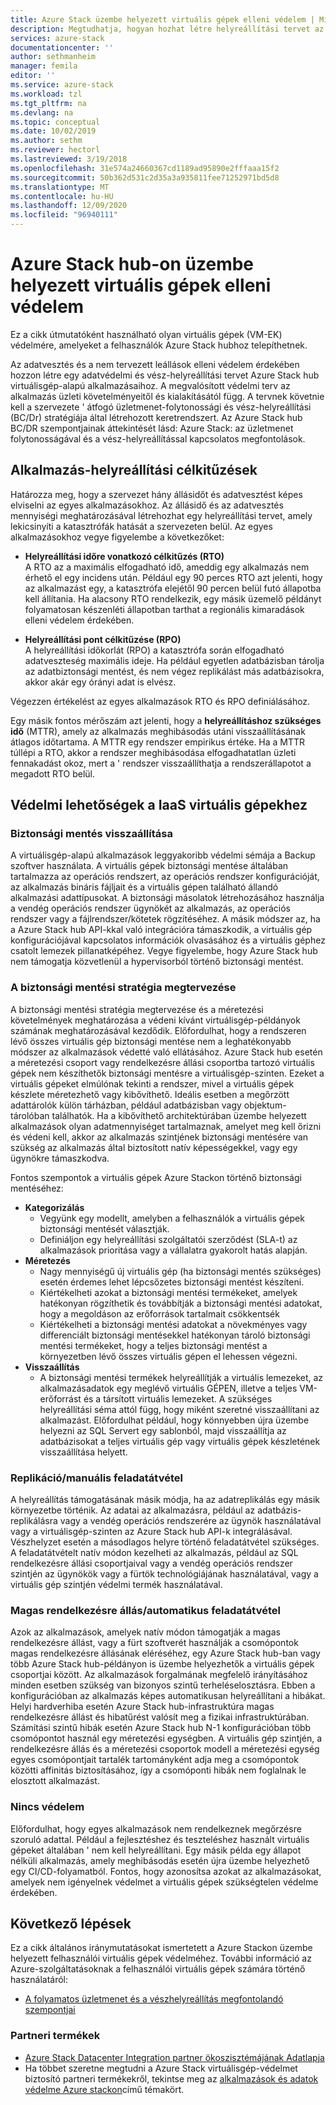 ```yaml
---
title: Azure Stack üzembe helyezett virtuális gépek elleni védelem | Microsoft Docs
description: Megtudhatja, hogyan hozhat létre helyreállítási tervet az adatvesztéssel és a nem tervezett állásidővel Azure Stack üzembe helyezett virtuális gépek védelme érdekében.
services: azure-stack
documentationcenter: ''
author: sethmanheim
manager: femila
editor: ''
ms.service: azure-stack
ms.workload: tzl
ms.tgt_pltfrm: na
ms.devlang: na
ms.topic: conceptual
ms.date: 10/02/2019
ms.author: sethm
ms.reviewer: hectorl
ms.lastreviewed: 3/19/2018
ms.openlocfilehash: 31e574a24660367cd1189ad95890e2fffaaa15f2
ms.sourcegitcommit: 50b362d531c2d35a3a935811fee71252971bd5d8
ms.translationtype: MT
ms.contentlocale: hu-HU
ms.lasthandoff: 12/09/2020
ms.locfileid: "96940111"
---
```

# <a name="protect-vms-deployed-on-azure-stack-hub"></a>Azure Stack hub-on üzembe helyezett virtuális gépek elleni védelem

Ez a cikk útmutatóként használható olyan virtuális gépek (VM-EK) védelmére, amelyeket a felhasználók Azure Stack hubhoz telepíthetnek.

Az adatvesztés és a nem tervezett leállások elleni védelem érdekében hozzon létre egy adatvédelmi és vész-helyreállítási tervet Azure Stack hub virtuálisgép-alapú alkalmazásaihoz. A megvalósított védelmi terv az alkalmazás üzleti követelményeitől és kialakításától függ. A tervnek követnie kell a szervezete \' átfogó üzletmenet-folytonossági és vész-helyreállítási (BC/Dr) stratégiája által létrehozott keretrendszert. Az Azure Stack hub BC/DR szempontjainak áttekintését lásd: Azure Stack: az üzletmenet folytonosságával és a vész-helyreállítással kapcsolatos megfontolások.

## <a name="application-recovery-objectives"></a>Alkalmazás-helyreállítási célkitűzések

Határozza meg, hogy a szervezet hány állásidőt és adatvesztést képes elviselni az egyes alkalmazásokhoz. Az állásidő és az adatvesztés mennyiségi meghatározásával létrehozhat egy helyreállítási tervet, amely lekicsinyíti a katasztrófák hatását a szervezeten belül. Az egyes alkalmazásokhoz vegye figyelembe a következőket:

- **Helyreállítási időre vonatkozó célkitűzés (RTO)**\
    A RTO az a maximális elfogadható idő, ameddig egy alkalmazás nem érhető el egy incidens után. Például egy 90 perces RTO azt jelenti, hogy az alkalmazást egy, a katasztrófa elejétől 90 percen belül futó állapotba kell állítania. Ha alacsony RTO rendelkezik, egy másik üzemelő példányt folyamatosan készenléti állapotban tarthat a regionális kimaradások elleni védelem érdekében.

- **Helyreállítási pont célkitűzése (RPO)**\
    A helyreállítási időkorlát (RPO) a katasztrófa során elfogadható adatveszteség maximális ideje. Ha például egyetlen adatbázisban tárolja az adatbiztonsági mentést, és nem végez replikálást más adatbázisokra, akkor akár egy órányi adat is elvész.

Végezzen értékelést az egyes alkalmazások RTO és RPO definiálásához.

Egy másik fontos mérőszám azt jelenti, hogy a **helyreállításhoz szükséges idő** (MTTR), amely az alkalmazás meghibásodás utáni visszaállításának átlagos időtartama. A MTTR egy rendszer empirikus értéke. Ha a MTTR túllépi a RTO, akkor a rendszer meghibásodása elfogadhatatlan üzleti fennakadást okoz, mert a \' rendszer visszaállíthatja a rendszerállapotot a megadott RTO belül.

## <a name="protection-options-for-iaas-vms"></a>Védelmi lehetőségek a IaaS virtuális gépekhez

### <a name="backup-restore"></a>Biztonsági mentés visszaállítása

A virtuálisgép-alapú alkalmazások leggyakoribb védelmi sémája a Backup szoftver használata. A virtuális gépek biztonsági mentése általában tartalmazza az operációs rendszert, az operációs rendszer konfigurációját, az alkalmazás bináris fájljait és a virtuális gépen található állandó alkalmazási adattípusokat. A biztonsági másolatok létrehozásához használja a vendég operációs rendszer ügynökét az alkalmazás, az operációs rendszer vagy a fájlrendszer/kötetek rögzítéséhez. A másik módszer az, ha a Azure Stack hub API-kkal való integrációra támaszkodik, a virtuális gép konfigurációjával kapcsolatos információk olvasásához és a virtuális géphez csatolt lemezek pillanatképéhez. Vegye figyelembe, hogy Azure Stack hub nem támogatja közvetlenül a hypervisorból történő biztonsági mentést.

### <a name="planning-your-backup-strategy"></a>A biztonsági mentési stratégia megtervezése

A biztonsági mentési stratégia megtervezése és a méretezési követelmények meghatározása a védeni kívánt virtuálisgép-példányok számának meghatározásával kezdődik. Előfordulhat, hogy a rendszeren lévő összes virtuális gép biztonsági mentése nem a leghatékonyabb módszer az alkalmazások védetté való ellátásához. Azure Stack hub esetén a méretezési csoport vagy rendelkezésre állási csoportba tartozó virtuális gépek nem készíthetők biztonsági mentésre a virtuálisgép-szinten. Ezeket a virtuális gépeket elmúlónak tekinti a rendszer, mivel a virtuális gépek készlete méretezhető vagy kibővíthető. Ideális esetben a megőrzött adattárolók külön tárházban, például adatbázisban vagy objektum-tárolóban találhatók. Ha a kibővíthető architektúrában üzembe helyezett alkalmazások olyan adatmennyiséget tartalmaznak, amelyet meg kell őrizni és védeni kell, akkor az alkalmazás szintjének biztonsági mentésére van szükség az alkalmazás által biztosított natív képességekkel, vagy egy ügynökre támaszkodva.

Fontos szempontok a virtuális gépek Azure Stackon történő biztonsági mentéséhez:

- **Kategorizálás**
  - Vegyünk egy modellt, amelyben a felhasználók a virtuális gépek biztonsági mentését választják.
  - Definiáljon egy helyreállítási szolgáltatói szerződést (SLA-t) az alkalmazások prioritása vagy a vállalatra gyakorolt hatás alapján.
- **Méretezés**
  - Nagy mennyiségű új virtuális gép (ha biztonsági mentés szükséges) esetén érdemes lehet lépcsőzetes biztonsági mentést készíteni.
  - Kiértékelheti azokat a biztonsági mentési termékeket, amelyek hatékonyan rögzíthetik és továbbítják a biztonsági mentési adatokat, hogy a megoldáson az erőforrások tartalmait csökkentsék
  - Kiértékelheti a biztonsági mentési adatokat a növekményes vagy differenciált biztonsági mentésekkel hatékonyan tároló biztonsági mentési termékeket, hogy a teljes biztonsági mentést a környezetben lévő összes virtuális gépen el lehessen végezni.
- **Visszaállítás**
  - A biztonsági mentési termékek helyreállítják a virtuális lemezeket, az alkalmazásadatok egy meglévő virtuális GÉPEN, illetve a teljes VM-erőforrást és a társított virtuális lemezeket. A szükséges helyreállítási séma attól függ, hogy miként szeretné visszaállítani az alkalmazást. Előfordulhat például, hogy könnyebben újra üzembe helyezni az SQL Servert egy sablonból, majd visszaállítja az adatbázisokat a teljes virtuális gép vagy virtuális gépek készletének visszaállítása helyett.

### <a name="replicationmanual-failover"></a>Replikáció/manuális feladatátvétel

A helyreállítás támogatásának másik módja, ha az adatreplikálás egy másik környezetbe történik. Az adatai az alkalmazásra, például az adatbázis-replikálásra vagy a vendég operációs rendszerére az ügynök használatával vagy a virtuálisgép-szinten az Azure Stack hub API-k integrálásával. Vészhelyzet esetén a másodlagos helyre történő feladatátvétel szükséges. A feladatátvételt natív módon kezelheti az alkalmazás, például az SQL rendelkezésre állási csoportjaival vagy a vendég operációs rendszer szintjén az ügynökök vagy a fürtök technológiájának használatával, vagy a virtuális gép szintjén védelmi termék használatával.

### <a name="high-availabilityautomatic-failover"></a>Magas rendelkezésre állás/automatikus feladatátvétel

Azok az alkalmazások, amelyek natív módon támogatják a magas rendelkezésre állást, vagy a fürt szoftverét használják a csomópontok magas rendelkezésre állásának eléréséhez, egy Azure Stack hub-ban vagy több Azure Stack hub-példányon is üzembe helyezhetők a virtuális gépek csoportjai között. Az alkalmazások forgalmának megfelelő irányításához minden esetben szükség van bizonyos szintű terheléselosztásra. Ebben a konfigurációban az alkalmazás képes automatikusan helyreállítani a hibákat. Helyi hardverhiba esetén Azure Stack hub-infrastruktúra magas rendelkezésre állást és hibatűrést valósít meg a fizikai infrastruktúrában. Számítási szintű hibák esetén Azure Stack hub N-1 konfigurációban több csomópontot használ egy méretezési egységben. A virtuális gép szintjén, a rendelkezésre állás és a méretezési csoportok modell a méretezési egység egyes csomópontjait tartalék tartományként adja meg a csomópontok közötti affinitás biztosításához, így a csomóponti hibák nem foglalnak le elosztott alkalmazást.

### <a name="no-protection"></a>Nincs védelem

Előfordulhat, hogy egyes alkalmazások nem rendelkeznek megőrzésre szoruló adattal. Például a fejlesztéshez és teszteléshez használt virtuális gépeket általában \' nem kell helyreállítani. Egy másik példa egy állapot nélküli alkalmazás, amely meghibásodás esetén újra üzembe helyezhető egy CI/CD-folyamatból. Fontos, hogy azonosítsa azokat az alkalmazásokat, amelyek nem igényelnek védelmet a virtuális gépek szükségtelen védelme érdekében.

<!-- ## Recommended topologies

Important considerations for your Azure Stack deployment: -->

## <a name="next-steps"></a>Következő lépések

Ez a cikk általános iránymutatásokat ismertetett a Azure Stackon üzembe helyezett felhasználói virtuális gépek védelméhez. További információ az Azure-szolgáltatásoknak a felhasználói virtuális gépek számára történő használatáról:

- [A folyamatos üzletmenet és a vészhelyreállítás megfontolandó szempontjai](https://aka.ms/azurestackbcdrconsiderationswp)

### <a name="partner-products"></a>Partneri termékek

- [Azure Stack Datacenter Integration partner ökoszisztémájának Adatlapja](https://aka.ms/azurestackbcdrpartners)
- Ha többet szeretne megtudni a Azure Stack virtuálisgép-védelmet biztosító partneri termékekről, tekintse meg az [alkalmazások és adatok védelme Azure stackon](https://azure.microsoft.com/blog/protecting-applications-and-data-on-azure-stack/)című témakört.
